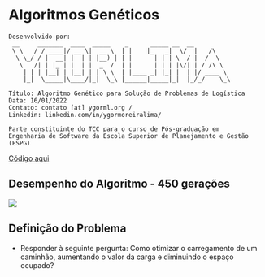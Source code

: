 # Algoritmos Genéticos
```
Desenvolvido por:
 __     _______  ____  _____    _      _____ __  __          
 \ \   / / ____|/ __ \|  __ \  | |    |_   _|  \/  |   /\    
  \ \_/ / |  __| |  | | |__) | | |      | | | \  / |  /  \   
   \   /| | |_ | |  | |  _  /  | |      | | | |\/| | / /\ \  
    | | | |__| | |__| | | \ \  | |____ _| |_| |  | |/ ____ \ 
    |_|  \_____|\____/|_|  \_\ |______|_____|_|  |_/_/    \_\

Título: Algoritmo Genético para Solução de Problemas de Logística
Data: 16/01/2022
Contato: contato [at] ygorml.org / 
Linkedin: linkedin.com/in/ygormoreiralima/

Parte constituinte do TCC para o curso de Pós-graduação em 
Engenharia de Software da Escola Superior de Planejamento e Gestão (ESPG)
```

[Código aqui](https://github.com/ygordev/Algoritmos-Geneticos/blob/main/ML-AlgGenv0.2.py)

## Desempenho do Algoritmo - 450 gerações
<img src="https://github.com/ygordev/Algoritmos-Geneticos/raw/main/Figure_1.png"></img>

## Definição do Problema
* Responder à seguinte pergunta: Como otimizar o carregamento de um caminhão, aumentando o valor da carga e diminuindo o espaço ocupado?
